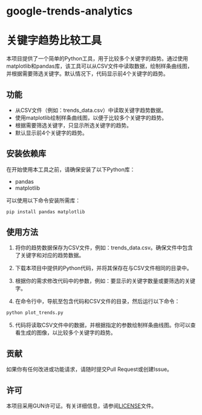 # google-trends-analytics
# 关键字趋势比较工具

本项目提供了一个简单的Python工具，用于比较多个关键字的趋势。通过使用matplotlib和pandas库，该工具可以从CSV文件中读取数据，绘制样条曲线图，并根据需要筛选关键字。默认情况下，代码显示前4个关键字的趋势。

## 功能

- 从CSV文件（例如：trends_data.csv）中读取关键字趋势数据。
- 使用matplotlib绘制样条曲线图，以便于比较多个关键字的趋势。
- 根据需要筛选关键字，只显示所选关键字的趋势。
- 默认显示前4个关键字的趋势。

## 安装依赖库

在开始使用本工具之前，请确保安装了以下Python库：

- pandas
- matplotlib

可以使用以下命令安装所需库：

```bash
pip install pandas matplotlib
```

## 使用方法

1. 将你的趋势数据保存为CSV文件，例如：trends_data.csv。确保文件中包含了关键字和对应的趋势数据。

2. 下载本项目中提供的Python代码，并将其保存在与CSV文件相同的目录中。

3. 根据你的需求修改代码中的参数，例如：要显示的关键字数量或要筛选的关键字。

4. 在命令行中，导航至包含代码和CSV文件的目录，然后运行以下命令：

```bash
python plot_trends.py
```

5. 代码将读取CSV文件中的数据，并根据指定的参数绘制样条曲线图。你可以查看生成的图像，以比较多个关键字的趋势。

## 贡献

如果你有任何改进或功能请求，请随时提交Pull Request或创建Issue。

## 许可

本项目采用GUN许可证。有关详细信息，请参阅[LICENSE](LICENSE)文件。
